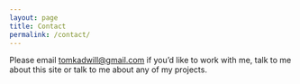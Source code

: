 ```yaml
---
layout: page
title: Contact
permalink: /contact/
---
```


Please email <a href="mailto:tomkadwill@gmail.com">tomkadwill@gmail.com</a> if you’d like to work with me, talk to me about this site or talk to me about any of my projects.
